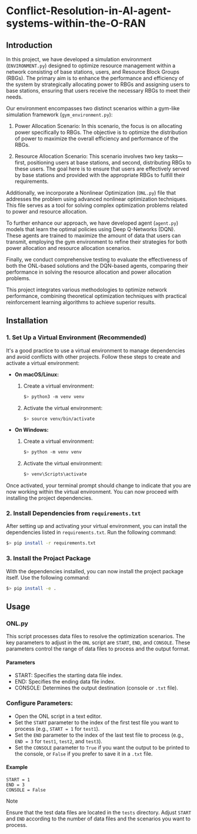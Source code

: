 # Conflict-Resolution-in-AI-agent-systems-within-the-O-RAN

## Introduction
In this project, we have developed a simulation environment (`ENVIRONMENT.py`) designed to optimize resource management within a network consisting of base stations, users, and Resource Block Groups (RBGs). The primary aim is to enhance the performance and efficiency of the system by strategically allocating power to RBGs and assigning users to base stations, ensuring that users receive the necessary RBGs to meet their needs.

Our environment encompasses two distinct scenarios within a gym-like simulation framework (`gym_environment.py`):

1. Power Allocation Scenario: In this scenario, the focus is on allocating power specifically to RBGs. The objective is to optimize the distribution of power to maximize the overall efficiency and performance of the RBGs.

2. Resource Allocation Scenario: This scenario involves two key tasks—first, positioning users at base stations, and second, distributing RBGs to these users. The goal here is to ensure that users are effectively served by base stations and provided with the appropriate RBGs to fulfill their requirements.

Additionally, we incorporate a Nonlinear Optimization (`ONL.py`) file that addresses the problem using advanced nonlinear optimization techniques. This file serves as a tool for solving complex optimization problems related to power and resource allocation.

To further enhance our approach, we have developed agent (`agent.py`) models that learn the optimal policies using Deep Q-Networks (DQN). These agents are trained to maximize the amount of data that users can transmit, employing the gym environment to refine their strategies for both power allocation and resource allocation scenarios.

Finally, we conduct comprehensive testing to evaluate the effectiveness of both the ONL-based solutions and the DQN-based agents, comparing their performance in solving the resource allocation and power allocation problems.

This project integrates various methodologies to optimize network performance, combining theoretical optimization techniques with practical reinforcement learning algorithms to achieve superior results.

## Installation

### 1. Set Up a Virtual Environment (Recommended)

It's a good practice to use a virtual environment to manage dependencies and avoid conflicts with other projects. Follow these steps to create and activate a virtual environment:

- **On macOS/Linux:**

  1. Create a virtual environment:
  
     ```bash
     $> python3 -m venv venv
     ```

  2. Activate the virtual environment:
  
     ```bash
     $> source venv/bin/activate
     ```

- **On Windows:**

  1. Create a virtual environment:
  
     ```bash
     $> python -m venv venv
     ```

  2. Activate the virtual environment:
  
     ```bash
     $> venv\Scripts\activate
     ```

Once activated, your terminal prompt should change to indicate that you are now working within the virtual environment. You can now proceed with installing the project dependencies.

### 2. Install Dependencies from `requirements.txt`

After setting up and activating your virtual environment, you can install the dependencies listed in `requirements.txt`. Run the following command:

```bash
$> pip install -r requirements.txt
```

### 3. Install the Projact Package
With the dependencies installed, you can now install the project package itself. Use the following command:
```bash
$> pip install -e .
````

## Usage

### ONL.py

This script processes data files to resolve the optimization scenarios. The key parameters to adjust in the `ONL` script are `START`, `END`, and `CONSOLE`. These parameters control the range of data files to process and the output format.

#### Parameters
- START: Specifies the starting data file index.
- END: Specifies the ending data file index.
- CONSOLE: Determines the output destination (console or `.txt` file).

### Configure Parameters:

- Open the ONL script in a text editor.
- Set the `START` parameter to the index of the first test file you want to process (e.g., `START = 1` for `test1`).
- Set the `END` parameter to the index of the last test file to process (e.g., `END = 3` for `test1`, `test2`, and `test3`).
- Set the `CONSOLE` parameter to `True` if you want the output to be printed to the console, or `False` if you prefer to save it in a `.txt` file.

#### Example
```
START = 1
END = 3
CONSOLE = False
```

> [!NOTE]
> Ensure that the test data files are located in the `tests` directory.
> Adjust `START` and `END` according to the number of data files and the scenarios you want to process.